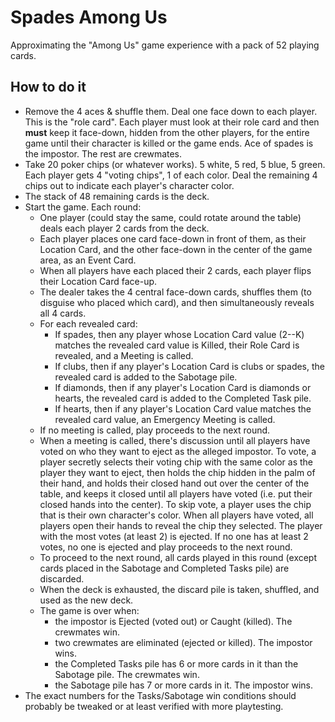 # Spades Among Us

Approximating the "Among Us" game experience with a pack of 52 playing cards.

## How to do it

- Remove the 4 aces & shuffle them. Deal one face down to each player. This is the "role card". Each player must look at their role card and then **must** keep it face-down, hidden from the other players, for the entire game until their character is killed or the game ends. Ace of spades is the impostor. The rest are crewmates.
- Take 20 poker chips (or whatever works). 5 white, 5 red, 5 blue, 5 green. Each player gets 4 "voting chips", 1 of each color. Deal the remaining 4 chips out to indicate each player's character color.
- The stack of 48 remaining cards is the deck.
- Start the game. Each round:
  - One player (could stay the same, could rotate around the table) deals each player 2 cards from the deck.
  - Each player places one card face-down in front of them, as their Location Card, and the other face-down in the center of the game area, as an Event Card.
  - When all players have each placed their 2 cards, each player flips their Location Card face-up.
  - The dealer takes the 4 central face-down cards, shuffles them (to disguise who placed which card), and then simultaneously reveals all 4 cards.
  - For each revealed card:
    - If spades, then any player whose Location Card value (2--K) matches the revealed card value is Killed, their Role Card is revealed, and a Meeting is called.
    - If clubs, then if any player's Location Card is clubs or spades, the revealed card is added to the Sabotage pile.
    - If diamonds, then if any player's Location Card is diamonds or hearts, the revealed card is added to the Completed Task pile.
    - If hearts, then if any player's Location Card value matches the revealed card value, an Emergency Meeting is called.
  - If no meeting is called, play proceeds to the next round.
  - When a meeting is called, there's discussion until all players have voted on who they want to eject as the alleged impostor. To vote, a player secretly selects their voting chip with the same color as the player they want to eject, then holds the chip hidden in the palm of their hand, and holds their closed hand out over the center of the table, and keeps it closed until all players have voted (i.e. put their closed hands into the center). To skip vote, a player uses the chip that is their own character's color. When all players have voted, all players open their hands to reveal the chip they selected. The player with the most votes (at least 2) is ejected. If no one has at least 2 votes, no one is ejected and play proceeds to the next round.
  - To proceed to the next round, all cards played in this round (except cards placed in the Sabotage and Completed Tasks pile) are discarded.
  - When the deck is exhausted, the discard pile is taken, shuffled, and used as the new deck.
  - The game is over when:
    - the impostor is Ejected (voted out) or Caught (killed). The crewmates win.
    - two crewmates are eliminated (ejected or killed). The impostor wins.
    - the Completed Tasks pile has 6 or more cards in it than the Sabotage pile. The crewmates win.
    - the Sabotage pile has 7 or more cards in it. The impostor wins.
- The exact numbers for the Tasks/Sabotage win conditions should probably be tweaked or at least verified with more playtesting.
